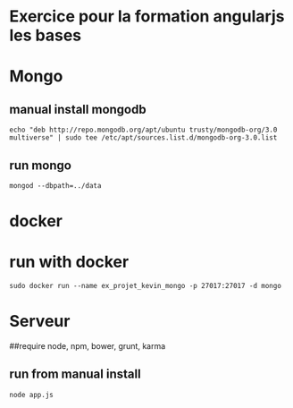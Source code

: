 # Exercice pour la formation angularjs les bases


# Mongo
## manual install mongodb
`echo "deb http://repo.mongodb.org/apt/ubuntu trusty/mongodb-org/3.0 multiverse" | sudo tee /etc/apt/sources.list.d/mongodb-org-3.0.list`


## run mongo
`mongod --dbpath=../data`


# docker
# run with docker
`sudo docker run --name ex_projet_kevin_mongo -p 27017:27017 -d mongo`


# Serveur
##require 
node, npm, bower, grunt, karma
## run from manual install
`node app.js`

